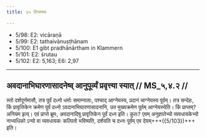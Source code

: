 ```yaml
---
title: ३५ टिप्पणयः

---
```

- 5/98: E2: vicāraṇā
- 5/99: E2: tathaivānuṣṭhānam
- 5/100: E1 gibt pradhānārtham in Klammern
- 5/101: E2: śrutau
- 5/102: E2: 5,163; E6: 2,97

____________________________________________


## अवदानाभिघारणासादनेष्व् आनुपूर्व्यं प्रवृत्त्या स्यात् // MS_५,४.२ //

स्तो दर्शपूर्णमासौ, तत्र पूर्वं दध्नो धर्माः समाम्नाताः, पश्चाद् आग्नेयस्य, प्रदानं चाग्नेयस्य पूर्वम्। तत्र सन्देहः, किं प्रावृत्तिकेन क्रमेण पूर्वं दध्नो ऽवदानाभिघारणासादनानि, उत मुख्यक्रमेण पूर्वम् आग्नेयस्येति। किं प्राप्तम्? अनियम इत्य्। एवं प्राप्ते ब्रूमः, अवदानादिषु प्रावृत्तिकेन पूर्वं दध्न इति। कुतः? एवम् अनुज्ञातेभ्यो व्यवधायकेभ्यो नाभ्यधिको ऽन्यो वा व्यवधायकः कल्पितो भविष्यति, दर्शयति च दध्नः पूर्वम् एव देयम्+++({5/103})+++ इति।